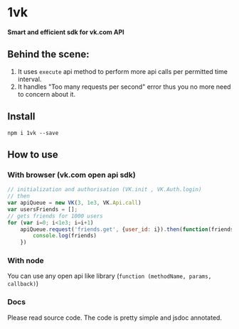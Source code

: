 # 1vk
**Smart and efficient sdk for vk.com API**
## Behind the scene:
1. It uses `execute` api method to perform more api calls per permitted time interval.
2. It handles "Too many requests per second" error thus you no more need to concern about it.


## Install
`` npm i 1vk --save ``

## How to use
### With browser (vk.com open api sdk)

```javascript
// initialization and authorisation (VK.init , VK.Auth.login)
// then
var apiQueue = new VK(3, 1e3, VK.Api.call)
var usersFriends = [];
// gets friends for 1000 users
for (var i=0; i<1e3; i=i+1)
    apiQueue.request('friends.get', {user_id: i}).then(function(friends) {
        console.log(friends)
    })
```

### With node
You can use any open api like library (`function (methodName, params, callback)`)

### Docs
Please read source code. The code is pretty simple and jsdoc annotated.

